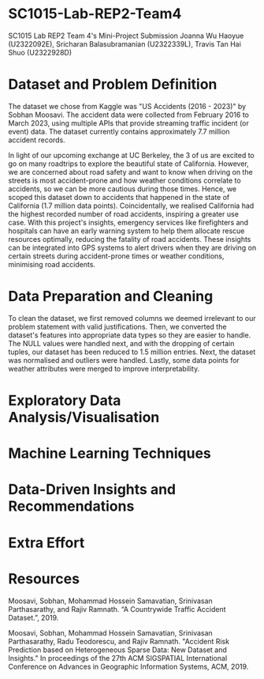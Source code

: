 # SC1015-Lab-REP2-Team4
SC1015 Lab REP2 Team 4's Mini-Project Submission 
Joanna Wu Haoyue (U2322092E), Sricharan Balasubramanian (U2322339L), Travis Tan Hai Shuo (U2322928D)

# Dataset and Problem Definition
The dataset we chose from Kaggle was "US Accidents (2016 - 2023)" by Sobhan Moosavi. The accident data were collected from February 2016 to March 2023, using multiple APIs that provide streaming traffic incident (or event) data. The dataset currently contains approximately 7.7 million accident records. 

In light of our upcoming exchange at UC Berkeley, the 3 of us are excited to go on many roadtrips to explore the beautiful state of California. However, we are concerned about road safety and want to know when driving on the streets is most accident-prone and how weather conditions correlate to accidents, so we can be more cautious during those times. Hence, we scoped this dataset down to accidents that happened in the state of California (1.7 million data points). Coincidentally, we realised California had the highest recorded number of road accidents, inspiring a greater use case. With this project's insights, emergency services like firefighters and hospitals can have an early warning system to help them allocate rescue resources optimally, reducing the fatality of road accidents. These insights can be integrated into GPS systems to alert drivers when they are driving on certain streets during accident-prone times or weather conditions, minimising road accidents.

# Data Preparation and Cleaning
To clean the dataset, we first removed columns we deemed irrelevant to our problem statement with valid justifications. Then, we converted the dataset's features into appropriate data types so they are easier to handle. The NULL values were handled next, and with the dropping of certain tuples, our dataset has been reduced to 1.5 million entries. Next, the dataset was normalised and outliers were handled. Lastly, some data points for weather attributes were merged to improve interpretability. 

# Exploratory Data Analysis/Visualisation

# Machine Learning Techniques

# Data-Driven Insights and Recommendations

# Extra Effort

# Resources
Moosavi, Sobhan, Mohammad Hossein Samavatian, Srinivasan Parthasarathy, and Rajiv Ramnath. “A Countrywide Traffic Accident Dataset.”, 2019.

Moosavi, Sobhan, Mohammad Hossein Samavatian, Srinivasan Parthasarathy, Radu Teodorescu, and Rajiv Ramnath. "Accident Risk Prediction based on Heterogeneous Sparse Data: New Dataset and Insights." In proceedings of the 27th ACM SIGSPATIAL International Conference on Advances in Geographic Information Systems, ACM, 2019.

